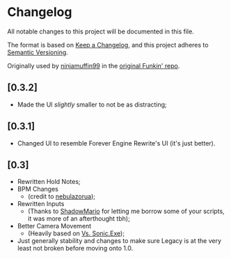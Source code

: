 # Changelog
All notable changes to this project will be documented in this file.

The format is based on [Keep a Changelog](https://keepachangelog.com/en/1.0.0/), and this project adheres to [Semantic Versioning](https://semver.org/spec/v2.0.0.html).

Originally used by [ninjamuffin99](https://github.com/ninjamuffin99) in the [original Funkin' repo](https://github.com/ninjamuffin99/Funkin/blob/master/CHANGELOG.md).

## [0.3.2]
- Made the UI *slightly* smaller to not be as distracting;

## [0.3.1]
- Changed UI to resemble Forever Engine Rewrite's UI (it's just better).

## [0.3]
- Rewritten Hold Notes;
- BPM Changes
    - (credit to [nebulazorua](https://github.com/nebulazorua));
- Rewritten Inputs
    - (Thanks to [ShadowMario](https://github.com/ShadowMario) for letting me borrow some of your scripts, it was more of an afterthought tbh);
- Better Camera Movement
    - (Heavily based on [Vs. Sonic.Exe](https://gamebanana.com/mods/316022));
- Just generally stability and changes to make sure Legacy is at the very least not broken before moving onto 1.0.
